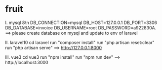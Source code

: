 # fruit
I. mysql 8\n
DB_CONNECTION=mysql
DB_HOST=127.0.0.1
DB_PORT=3306
DB_DATABASE=invoice
DB_USERNAME=root
DB_PASSWORD=a922830A.
==> please create database on mysql and update to env of laravel

II. laravel10
cd laravel
run "composer install"
run "php artisan reset:clear"
run "php artisan serve"
==> http://127.0.0.1:8000

III. vue3
cd vue3
run "npm install"
run "npm run dev"
==> http://localhost:3000
